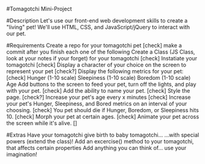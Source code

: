 #Tomagotchi Mini-Project

#Description
Let's use our front-end web development skills to create a "living" pet! We'll use HTML, CSS, and JavaScript/jQuery to interact with our pet.

#Requirements
Create a repo for your tomagotchi pet   														[check]
make a commit after you finish each one of the following 
Create a Class (JS Class, look at your notes if your forget) for your tomagotchi 				[check]
Instatiate your tomagotchi 																		[check]
Display a character of your choice on the screen to represent your pet                          [check?]
Display the following metrics for your pet:														[check]
Hunger (1-10 scale)
Sleepiness (1-10 scale)
Boredom (1-10 scale)
Age
Add buttons to the screen to feed your pet, turn off the lights, and play with your pet.		[check]
Add the ability to name your pet.																[check]
Style the page.																					[check?]
Increase your pet's age every x minutes															[check]
Increase your pet's Hunger, Sleepiness, and Bored metrics on an interval of your choosing.		[check]
You pet should die if Hunger, Boredom, or Sleepiness hits 10.									[check]
Morph your pet at certain ages.																	[check]
Animate your pet across the screen while it's alive.											[]


#Extras
Have your tomagotchi give birth to baby tomagotchi...
...with special powers (extend the class)!
Add an excercise() method to your tomagotchi, that affects certain properties
Add anything you can think of... use your imagination!
